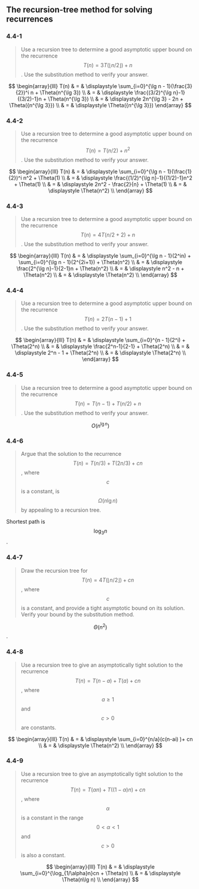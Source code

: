 ## The recursion-tree method for solving recurrences

### 4.4-1

> Use a recursion tree to determine a good asymptotic upper bound on the recurrence $$T(n)=3T(\left \lfloor n / 2 \right \rfloor) + n$$. Use the substitution method to verify your answer.

$$
\begin{array}{lll}
T(n) & = & \displaystyle \sum_{i=0}^{\lg n - 1}(\frac{3}{2})^i n + \Theta(n^{\lg 3}) \\
& = & \displaystyle \frac{(3/2)^{\lg n}-1}{(3/2)-1}n + \Theta(n^{\lg 3}) \\
& = & \displaystyle 2n^{\lg 3} - 2n + \Theta({n^{\lg 3}}) \\
& = & \displaystyle \Theta({n^{\lg 3}})
\end{array}
$$

### 4.4-2

> Use a recursion tree to determine a good asymptotic upper bound on the recurrence $$T(n)=T(n/2)+n^2$$. Use the substitution method to verify your answer.

$$
\begin{array}{lll}
T(n) & = & \displaystyle \sum_{i=0}^{\lg n - 1}(\frac{1}{2})^i n^2 + \Theta(1) \\
& = & \displaystyle \frac{(1/2)^{\lg n}-1}{(1/2)-1}n^2 + \Theta(1) \\
& = & \displaystyle 2n^2 - \frac{2}{n} + \Theta(1) \\
& = & \displaystyle \Theta(n^2) \\
\end{array}
$$

### 4.4-3

> Use a recursion tree to determine a good asymptotic upper bound on the recurrence $$T(n)=4T(n/2+2)+n$$. Use the substitution method to verify your answer.

$$
\begin{array}{lll}
T(n) & = & \displaystyle \sum_{i=0}^{\lg n - 1}(2^in) + \sum_{i=0}^{\lg n - 1}(2^{2i+1}) + \Theta(n^2) \\
& = & \displaystyle \frac{2^{\lg n}-1}{2-1}n + \Theta(n^2) \\
& = & \displaystyle n^2 - n + \Theta(n^2) \\
& = & \displaystyle \Theta(n^2) \\
\end{array}
$$

### 4.4-4

> Use a recursion tree to determine a good asymptotic upper bound on the recurrence $$T(n)=2T(n-1)+1$$. Use the substitution method to verify your answer.

$$
\begin{array}{lll}
T(n) & = & \displaystyle \sum_{i=0}^{n - 1}(2^i) + \Theta(2^n) \\
& = & \displaystyle \frac{2^n-1}{2-1} + \Theta(2^n) \\
& = & \displaystyle 2^n - 1 + \Theta(2^n) \\
& = & \displaystyle \Theta(2^n) \\
\end{array}
$$

### 4.4-5

> Use a recursion tree to determine a good asymptotic upper bound on the recurrence $$T(n)=T(n-1)+T(n/2)+n$$. Use the substitution method to verify your answer.

$$
O(n^{\lg n})
$$

### 4.4-6

> Argue that the solution to the recurrence $$T(n)=T(n/3)+T(2n/3)+cn$$, where $$c$$ is a constant, is $$\Omega(n \lg n)$$ by appealing to a recursion tree.

Shortest path is $$\log_3n$$.

### 4.4-7

> Draw the recursion tree for $$T(n)=4T(\left \lfloor n / 2 \rfloor \right) + cn$$, where $$c$$ is a constant, and provide a tight asymptotic bound on its solution. Verify your bound by the substitution method.

$$\Theta(n^2)$$.

### 4.4-8

> Use a recursion tree to give an asymptotically tight solution to the recurrence $$T(n) = T(n-a) + T(a) + cn$$, where $$a \ge 1$$ and $$c > 0 $$ are constants.

$$
\begin{array}{lll}
T(n) & = & \displaystyle \sum_{i=0}^{n/a}(c(n-ai) )+ cn \\
& = & \displaystyle \Theta(n^2) \\
\end{array}
$$

### 4.4-9

> Use a recursion tree to give an asymptotically tight solution to the recurrence $$T(n)=T(\alpha n)+T((1-\alpha)n)+cn$$, where $$\alpha$$ is a constant in the range $$0 < \alpha < 1$$ and $$c > 0$$ is also a constant.

$$
\begin{array}{lll}
T(n) & = & \displaystyle \sum_{i=0}^{\log_{1/\alpha}n}cn + \Theta(n) \\
& = & \displaystyle \Theta(n\lg n) \\
\end{array}
$$
